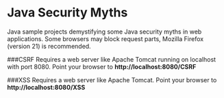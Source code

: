 Java Security Myths
=================

Java sample projects demystifying some Java security myths in web applications. Some browsers may block request parts, Mozilla Firefox (version 21) is recommended.

###CSRF
Requires a web server like Apache Tomcat running on localhost with port 8080. Point your browser to **http://localhost:8080/CSRF**

###XSS
Requires a web server like Apache Tomcat. Point your browser to **http://localhost:8080/XSS**
